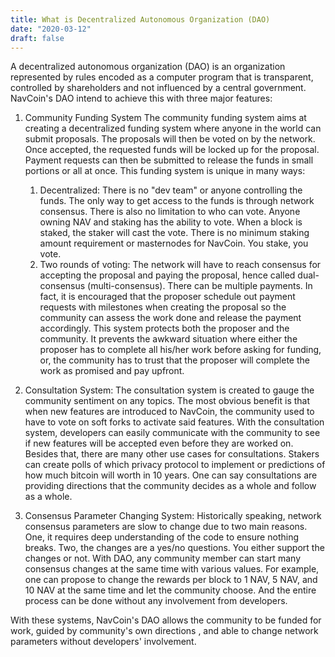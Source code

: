 ```yaml
---
title: What is Decentralized Autonomous Organization (DAO)
date: "2020-03-12"
draft: false
---
```


A decentralized autonomous organization (DAO) is an organization represented by rules encoded as a computer program that is transparent, controlled by shareholders and not influenced by a central government. NavCoin's DAO intend to achieve this with three major features:

1. Community Funding System
The community funding system aims at creating a decentralized funding system where anyone in the world can submit proposals. The proposals will then be voted on by the network. Once accepted, the requested funds will be locked up for the proposal. Payment requests can then be submitted to release the funds in small portions or all at once. This funding system is unique in many ways:
    1. Decentralized: 
    There is no "dev team" or anyone controlling the funds. The only way to get access to the funds is through network consensus. There is also no limitation to who can vote. Anyone owning NAV and staking has the ability to vote. When a block is staked, the staker will cast the vote. There is no minimum staking amount requirement or masternodes for NavCoin. You stake, you vote.
    2. Two rounds of voting: 
    The network will have to reach consensus for accepting the proposal and paying the proposal, hence called dual-consensus (multi-consensus). There can be multiple payments. In fact, it is encouraged that the proposer schedule out payment requests with milestones when creating the proposal so the community can assess the work done and release the payment accordingly. This system protects both the proposer and the community. It prevents the awkward situation where either the proposer has to complete all his/her work before asking for funding, or, the community has to trust that the proposer will complete the work as promised and pay upfront.
		
2. Consultation System:
    The consultation system is created to gauge the community sentiment on any topics. The most obvious benefit is that when new features are introduced to NavCoin, the community used to have to vote on soft forks to activate said features. With the consultation system, developers can easily communicate with the community to see if new features will be accepted even before they are worked on.
    Besides that, there are many other use cases for consultations. Stakers can create polls of which privacy protocol to implement or predictions of how much bitcoin will worth in 10 years. One can say consultations are providing directions that the community decides as a whole and follow as a whole.
	
3. Consensus Parameter Changing System:
    Historically speaking, network consensus parameters are slow to change due to two main reasons. One, it requires deep understanding of the code to ensure nothing breaks. Two, the changes are a yes/no questions. You either support the changes or not. With DAO, any community member can start many consensus changes at the same time with various values. For example, one can propose to change the rewards per block to 1 NAV, 5 NAV, and 10 NAV at the same time and let the community choose. And the entire process can be done without any involvement from developers.
	
With these systems, NavCoin's DAO allows the community to be funded for work, guided by community's own directions , and able to change network parameters without developers' involvement. 


